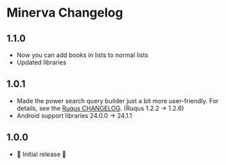 # Minerva Changelog

## 1.1.0
* Now you can add books in lists to normal lists
* Updated libraries

## 1.0.1
* Made the power search query builder just a bit more user-friendly. For details, see the [Ruqus CHANGELOG][Ruqus CHANGELOG]. (Ruqus 1.2.2 → 1.2.6)
* Android support libraries 24.0.0 → 24.1.1

## 1.0.0
* 🎉 Initial release 🎉

[Ruqus CHANGELOG]: https://github.com/bkromhout/Ruqus/blob/master/CHANGELOG.md
